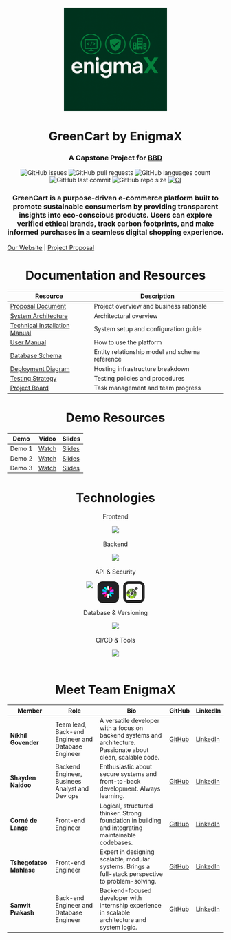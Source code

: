 <p align="center">
  <img src="https://github.com/COS301-SE-2025/Green-Cart/blob/main/assets/EnigmaX%202nd%20logo.png?raw=true" width="240" height="auto">

  <h1 align="center">GreenCart by EnigmaX</h1>
  <h3 align="center">A Capstone Project for <a href="https://www.bbd.co.za/">BBD</a></h3>

<div align="center">

![GitHub issues](https://img.shields.io/github/issues/COS301-SE-2025/Green-Cart)
![GitHub pull requests](https://img.shields.io/github/issues-pr/COS301-SE-2025/Green-Cart)
![GitHub languages count](https://img.shields.io/github/languages/count/COS301-SE-2025/Green-Cart)
![GitHub last commit](https://img.shields.io/github/last-commit/COS301-SE-2025/Green-Cart)
![GitHub repo size](https://img.shields.io/github/repo-size/COS301-SE-2025/Green-Cart)
[![CI](https://github.com/COS301-SE-2025/Green-Cart/actions/workflows/main.yml/badge.svg)](https://github.com/COS301-SE-2025/Green-Cart/actions/workflows/main.yml)

</div>

<h3 align="center">
GreenCart is a purpose-driven e-commerce platform built to promote sustainable consumerism by providing transparent insights into eco-conscious products. Users can explore verified ethical brands, track carbon footprints, and make informed purchases in a seamless digital shopping experience.
</h3>

</p>

[Our Website](https://enigmax-greencart.app/) |
[Project Proposal](https://drive.google.com/file/d/1MaFtYWnZ2zXstXiF1RS4HlPDrfohCJWV/view?usp=drive_link)

<h1 align="center">Documentation and Resources</h1>

<div align="center">

| Resource                                                                                                               | Description                                    |
| ---------------------------------------------------------------------------------------------------------------------- | ---------------------------------------------- |
| [Proposal Document]()             | Project overview and business rationale        |
| [System Architecture]()           | Architectural overview                         |
| [Technical Installation Manual]() | System setup and configuration guide           |
| [User Manual]()                   | How to use the platform                        |
| [Database Schema]()               | Entity relationship model and schema reference |
| [Deployment Diagram]()            | Hosting infrastructure breakdown               |
| [Testing Strategy]()              | Testing policies and procedures                |
| [Project Board]()                                                       | Task management and team progress              |

<h1 align="center">Demo Resources</h1>

| Demo   | Video      | Slides      |
| ------ | ---------- | ----------- |
| Demo 1 | [Watch](#) | [Slides](#) |
| Demo 2 | [Watch](#) | [Slides](#) |
| Demo 3 | [Watch](#) | [Slides](#) |

<h1 align="center">Technologies</h1>
<div align="center">

  <p>Frontend</p>
  <img src="https://skillicons.dev/icons?i=figma,react,vite"/>

  <p>Backend</p>
  <img src="https://skillicons.dev/icons?i=python"/> 

  <p>API & Security</p>
  <div style="display: flex; justify-content: center; gap: 10px;">
    <img src="https://skillicons.dev/icons?i=fastapi" />
    <img 
      src="https://github.com/COS301-SE-2025/Green-Cart/blob/main/assets/icons/177059352-fe91dcd5-e17b-4103-88ae-70d6d396cf85.png?raw=true" 
      width="50" height="50"
      style="border-radius: 12px; background-color: #222; padding: 6px; box-sizing: border-box;"
    />
    <!-- OpenAPI -->
    <img 
      src="https://raw.githubusercontent.com/COS301-SE-2025/Green-Cart/f9fbd43f4f1b396cd897f8f2e4cb1826a5acd370/assets/icons/openapi-1.svg" 
      width="50" height="50"
      style="border-radius: 12px; background-color: #222; padding: 6px; box-sizing: border-box;"
    />
  </div>

  <p>Database & Versioning</p>
  <img src="https://skillicons.dev/icons?i=postgresql,liquibase"/>

  <p>CI/CD & Tools</p>
  <img src="https://skillicons.dev/icons?i=git,githubactions"/>

</div>





<br>

<h1 align="center">Meet Team EnigmaX</h1>

| Member                  | Role                    | Bio                                                                                                            | GitHub                        | LinkedIn                          |
| ----------------------- | ----------------------- | -------------------------------------------------------------------------------------------------------------- | ----------------------------- | --------------------------------- |
| **Nikhil Govender**     | Team lead, Back-end Engineer and Database Engineer  | A versatile developer with a focus on backend systems and architecture. Passionate about clean, scalable code. | [GitHub](https://github.com/) | [LinkedIn](https://linkedin.com/) |
| **Shayden Naidoo**      | Backend Engineer, Businees Analyst and Dev ops| Enthusiastic about secure systems and front-to-back development. Always learning.                              | [GitHub](https://github.com/) | [LinkedIn](https://linkedin.com/) |
| **Corné de Lange**      | Front-end Engineer   | Logical, structured thinker. Strong foundation in building and integrating maintainable codebases.             | [GitHub](https://github.com/) | [LinkedIn](https://linkedin.com/) |
| **Tshegofatso Mahlase** | Front-end Engineer       | Expert in designing scalable, modular systems. Brings a full-stack perspective to problem-solving.             | [GitHub](https://github.com/) | [LinkedIn](https://linkedin.com/) |
| **Samvit Prakash**      | Back-end Engineer and Database Engineer   | Backend-focused developer with internship experience in scalable architecture and system logic.                | [GitHub](https://github.com/) | [LinkedIn](https://linkedin.com/) |

</div>
